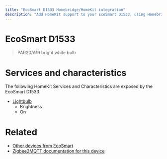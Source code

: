 ```yaml
---
title: "EcoSmart D1533 Homebridge/HomeKit integration"
description: "Add HomeKit support to your EcoSmart D1533, using Homebridge, Zigbee2MQTT and homebridge-z2m."
---
```

<!---
This file has been GENERATED using src/docgen/docgen.ts
DO NOT EDIT THIS FILE MANUALLY!
-->
# EcoSmart D1533
> PAR20/A19 bright white bulb


# Services and characteristics
The following HomeKit Services and Characteristics are exposed by
the EcoSmart D1533

* [Lightbulb](../../light.md)
  * Brightness
  * On


# Related
* [Other devices from EcoSmart](../index.md#ecosmart)
* [Zigbee2MQTT documentation for this device](https://www.zigbee2mqtt.io/devices/D1533.html)